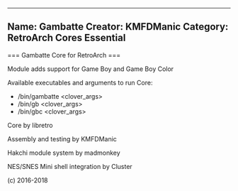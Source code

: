 -----------------------
Name: Gambatte 
Creator: KMFDManic
Category: RetroArch Cores Essential
-----------------------
=== Gambatte Core for RetroArch ===

Module adds support for Game Boy and Game Boy Color

Available executables and arguments to run Core:
- /bin/gambatte <rom> <clover_args>
- /bin/gb <rom> <clover_args>
- /bin/gbc <rom> <clover_args>

Core by libretro

Assembly and testing by KMFDManic

Hakchi module system by madmonkey

NES/SNES Mini shell integration by Cluster

(c) 2016-2018
